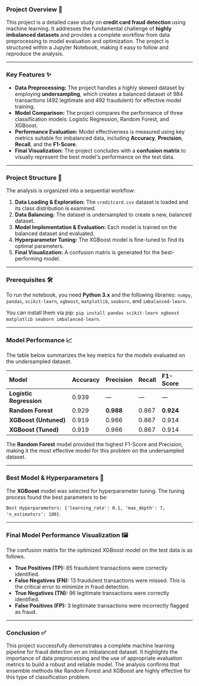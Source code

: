 ### Project Overview 📝

This project is a detailed case study on **credit card fraud detection** using machine learning. It addresses the fundamental challenge of **highly imbalanced datasets** and provides a complete workflow from data preprocessing to model evaluation and optimization. The project is structured within a Jupyter Notebook, making it easy to follow and reproduce the analysis.

***

### Key Features ✨

* **Data Preprocessing:** The project handles a highly skewed dataset by employing **undersampling**, which creates a balanced dataset of 984 transactions (492 legitimate and 492 fraudulent) for effective model training.
* **Model Comparison:** The project compares the performance of three classification models: Logistic Regression, Random Forest, and XGBoost.
* **Performance Evaluation:** Model effectiveness is measured using key metrics suitable for imbalanced data, including **Accuracy**, **Precision**, **Recall**, and the **F1-Score**.
* **Final Visualization:** The project concludes with a **confusion matrix** to visually represent the best model's performance on the test data.

***

### Project Structure 📂

The analysis is organized into a sequential workflow:

1.  **Data Loading & Exploration:** The `creditcard.csv` dataset is loaded and its class distribution is examined.
2.  **Data Balancing:** The dataset is undersampled to create a new, balanced dataset.
3.  **Model Implementation & Evaluation:** Each model is trained on the balanced dataset and evaluated.
4.  **Hyperparameter Tuning:** The XGBoost model is fine-tuned to find its optimal parameters.
5.  **Final Visualization:** A confusion matrix is generated for the best-performing model.

***

### Prerequisites 🛠️

To run the notebook, you need **Python 3.x** and the following libraries:
`numpy`, `pandas`, `scikit-learn`, `xgboost`, `matplotlib`, `seaborn`, and `imbalanced-learn`.

You can install them via pip: `pip install pandas scikit-learn xgboost matplotlib seaborn imbalanced-learn`.

***

### Model Performance 📈

The table below summarizes the key metrics for the models evaluated on the undersampled dataset.

| Model | Accuracy | Precision | Recall | F1-Score |
| :--- | :--- | :--- | :--- | :--- |
| **Logistic Regression** | 0.939 | — | — | — |
| **Random Forest** | 0.929 | **0.988** | 0.867 | **0.924** |
| **XGBoost (Untuned)** | 0.919 | 0.966 | 0.867 | 0.914 |
| **XGBoost (Tuned)** | 0.919 | 0.966 | 0.867 | 0.914 |

The **Random Forest** model provided the highest F1-Score and Precision, making it the most effective model for this problem on the undersampled dataset.

***

### Best Model & Hyperparameters 🚀

The **XGBoost** model was selected for hyperparameter tuning. The tuning process found the best parameters to be:

`Best Hyperparameters: {'learning_rate': 0.1, 'max_depth': 7, 'n_estimators': 100}`.

***

### Final Model Performance Visualization 🖼️

The confusion matrix for the optimized XGBoost model on the test data is as follows.



* **True Positives (TP):** 85 fraudulent transactions were correctly identified.
* **False Negatives (FN):** 13 fraudulent transactions were missed. This is the critical error to minimize in fraud detection.
* **True Negatives (TN):** 96 legitimate transactions were correctly identified.
* **False Positives (FP):** 3 legitimate transactions were incorrectly flagged as fraud.

***

### Conclusion ✅

This project successfully demonstrates a complete machine learning pipeline for fraud detection on an imbalanced dataset. It highlights the importance of data preprocessing and the use of appropriate evaluation metrics to build a robust and reliable model. The analysis confirms that ensemble methods like Random Forest and XGBoost are highly effective for this type of classification problem.
